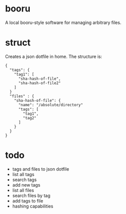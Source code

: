 # booru
A local booru-style software for managing arbitrary files.

# struct

Creates a json dotfile in home. The structure is:

```
{
  "tags": {
    "tag1": [
      "sha-hash-of-file",
      "sha-hash-of-file2"
    ]
  }
  "files" : {
    "sha-hash-of-file": {
      "name": "/absolute/directory"
      "tags": [
        "tag1",
        "tag2"
      ]
    }
  }
}
```

# todo

* tags and files to json dotfile
* list all tags
* search tags
* add new tags
* list all files
* search files by tag
* add tags to file
* hashing capabilities
